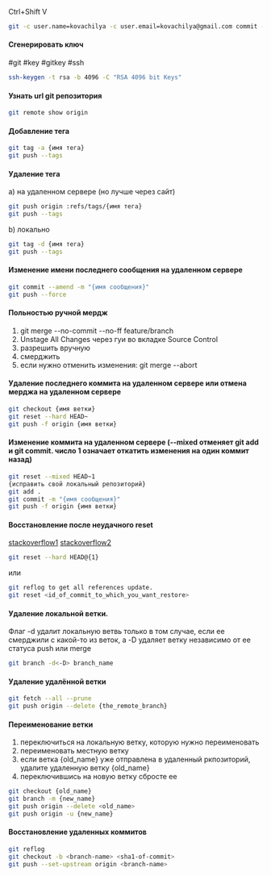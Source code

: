 
Ctrl+Shift V
```bash
git -c user.name=kovachilya -c user.email=kovachilya@gmail.com commit -m "reaper"
```
#### Сгенерировать ключ
#git #key #gitkey #ssh

```bash
ssh-keygen -t rsa -b 4096 -C "RSA 4096 bit Keys"
```
#### Узнать url git репозитория
```bash
git remote show origin 
```
#### Добавление тега
```bash
git tag -a {имя тега}
git push --tags
```
#### Удаление тега
a) на удаленном сервере (но лучше через сайт)
```bash
git push origin :refs/tags/{имя тега}
git push --tags
```
b) локально
```bash
git tag -d {имя тега}
git push --tags
```
#### Изменение имени последнего сообщения на удаленном сервере
```bash
git commit --amend -m "{имя сообщения}"
git push --force
```
#### Польностью ручной мердж
1) git merge --no-commit --no-ff feature/branch
2) Unstage All Changes через гуи во вкладке Source Control
2) разрешить вручную
3) смерджить
4) если нужно отменить изменения: git merge --abort
#### Удаление последнего коммита на удаленном сервере или отмена мерджа на удаленном сервере
```bash
git checkout {имя ветки}
git reset --hard HEAD~
git push -f origin {имя ветки}
```
#### Изменение коммита на удаленном сервере (--mixed отменяет git add и git commit. число 1 означает откатить изменения на один коммит назад)
```bash
git reset --mixed HEAD~1
{исправить свой локальный репозиторий}
git add .
git commit -m "{имя сообщения}"
git push -f origin {имя ветки}
```
#### Восстановление после неудачного reset
[stackoverflow1](https://stackoverflow.com/questions/5473/how-can-i-undo-git-reset-hard-head1)
[stackoverflow2](https://stackoverflow.com/questions/2510276/how-do-i-undo-git-reset)
```bash
git reset --hard HEAD@{1}
```
или
```bash
git reflog to get all references update.
git reset <id_of_commit_to_which_you_want_restore>
```
#### Удаление локальной ветки.
Флаг -d удалит локальную ветвь только в том случае, если ее смерджили с какой-то из веток, а
-D удаляет ветку независимо от ее статуса push или merge
```bash
git branch -d<-D> branch_name
```
#### Удаление удалённой ветки
```bash
git fetch --all --prune
git push origin --delete {the_remote_branch}
```
#### Переименование ветки
1) переключиться на локальную ветку, которую нужно переименовать
2) переименовать местную ветку
3) если ветка {old_name} уже отправлена в удаленный ркпозиторий, удалите удаленную ветку {old_name}
4) переключившись на новую ветку сбросте ее
```bash
git checkout {old_name}
git branch -m {new_name}
git push origin --delete <old_name>
git push origin -u {new_name}
```
#### Восстановление удаленных коммитов
```bash
git reflog
git checkout -b <branch-name> <sha1-of-commit>
git push --set-upstream origin <branch-name>
```